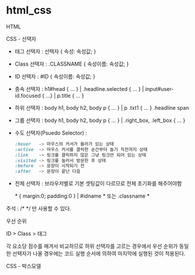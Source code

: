 # html_css

HTML



CSS - 선택자 

- 태그 선택자  : 선택자  {  속성: 속성값;  }

- Class 선택자 : .CLASSNAME { 속성이름: 속성값; }

- ID 선택자 : #ID { 속성이름: 속성값; }

- 종속 선택자 :  h1#head { … }  | .headline.selected { … }  |  input#user-id.focused { …}  |  p.title { … }

- 하위 선택자 : body h1, body h2, body p { … }  |  p .txt1 { … }   .headline span

- 그룹 선택자 : body h1, body h2, body p { … }  | .right_box, .left_box { … }

- 수도 선택자(Psuedo Selector) : 

  ```css
  :hover   -> 마우스의 커서가 올라가 있는 상태
  :active  -> 마우스 커서를 클릭한 순간부터 놀기 직전까지 상태
  :link    -> 링크를 클릭하지 않은 그냥 링크만 되어 있는 상태
  :visited -> 링크를 눌러서 방문한 후 상태
  :before  -> 문장이 시작되기 전
  :after   -> 문장이 끝난 다음
  ```

- 전체 선택자 : 브라우저별로 기본 셋팅값이 다르므로 전체 초기화를 해주어야함

  \* { margin:0; padding:0 }    |    #idname *  또는  .classname *

주석 : /* */ 만 사용할 수 있다.   



우선 순위

ID > Class > 태그 

각 요소당 점수를 매겨서 비교하므로 하위 선택자를 고르는 경우에서 우선 순위가 동일한 선택자가 나올 경우에는 코드 실행 순서에 의하여 마지막에 실행된 것이 적용된다. 



CSS - 박스모델





